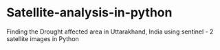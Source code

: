# Satellite-analysis-in-python

Finding the Drought affected area in Uttarakhand, India using sentinel - 2 satellite images in Python 